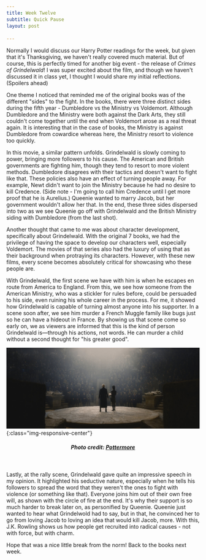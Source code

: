 ```yaml
---
title: Week Twelve
subtitle: Quick Pause
layout: post

---
```


Normally I would discuss our Harry Potter readings for the week, but given that it's Thanksgiving, we haven't really covered much material. But of course, this is perfectly timed for another big event - the release of *Crimes of Grindelwald*! I was super excited about the film, and though we haven't discussed it in class yet, I thought I would share my initial reflections. (Spoilers ahead)

One theme I noticed that reminded me of the original books was of the different "sides" to the fight. In the books, there were three distinct sides during the fifth year - Dumbledore vs the Ministry vs Voldemort. Although Dumbledore and the Ministry were both against the Dark Arts, they still couldn't come together until the end when Voldemort arose as a real threat again. It is interesting that in the case of books, the Ministry is against Dumbledore from cowardice whereas here, the Ministry resort to violence too quickly.

In this movie, a similar pattern unfolds. Grindelwald is slowly coming to power, bringing more followers to his cause. The American and British governments are fighting him, though they tend to resort to more violent methods. Dumbledore disagrees with their tactics and doesn't want to fight like that. These policies also have an effect of turning people away. For example, Newt didn't want to join the Ministry because he had no desire to kill Credence. (Side note - I'm going to call him Credence until I get more proof that he is Aurelius.) Queenie wanted to marry Jacob, but her government wouldn't allow her that. In the end, these three sides dispersed into two as we see Queenie go off with Grindelwald and the British Ministry siding with Dumbledore (from the last shot). 

Another thought that came to me was about character development, specifically about Grindelwald. With the original 7 books, we had the privilege of having the space to develop our characters well, especially Voldemort. The movies of that series also had the luxury of using that as their background when protraying its characters. However, with these new films, every scene becomes absolutely critical for showcasing who these people are. 

With Grindelwald, the first scene we have with him is when he escapes en route from America to England. From this, we see how someone from the American Ministry, who was a stickler for rules before, could be persuaded to his side, even ruining his whole career in the process. For me, it showed how Grindelwald is capable of turning almost anyone into his supporter. In a scene soon after, we see him murder a French Muggle family like bugs just so he can have a hideout in France. By showing us that scene come so early on, we as viewers are informed that this is the kind of person Grindelwald is—through his actions, not words. He can murder a child without a second thought for "his greater good". 

![Grindelwald's Speech](/assets/images/grindelwald_speech.jpeg){:class="img-responsive-center"}
<h5><center>Photo credit: <a href="https://www.pottermore.com/image/grindelwald-speech" target="_blank">Pottermore</a></center></h5><br />

Lastly, at the rally scene, Grindelwald gave quite an impressive speech in my opinion. It highlighted his seductive nature, especially when he tells his followers to spread the word that they weren't the ones to fight with violence (or something like that). Everyone joins him out of their own free will, as shown with the circle of fire at the end. It's why their support is so much harder to break later on, as personified by Queenie. Queenie just wanted to hear what Grindelwold had to say, but in that, he convinced her to go from loving Jacob to loving an idea that would kill Jacob, more. With this, J.K. Rowling shows us how people get recruited into radical causes - not with force, but with charm. 

Hope that was a nice little break from the norm! Back to the books next week.
